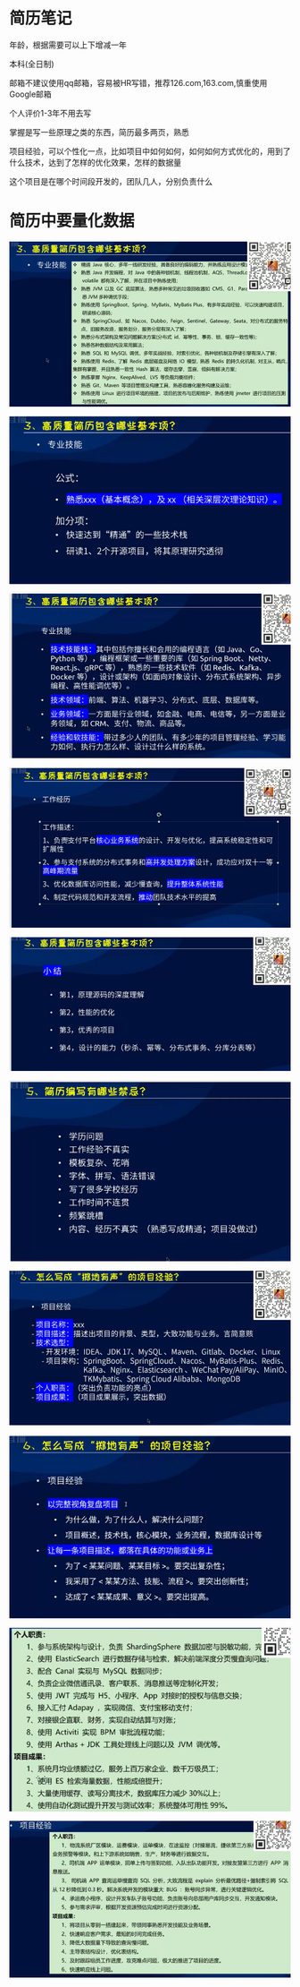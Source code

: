 # 简历笔记

年龄，根据需要可以上下增减一年

本科(全日制)

邮箱不建议使用qq邮箱，容易被HR写错，推荐126.com,163.com,慎重使用Google邮箱

个人评价1-3年不用去写

掌握是写一些原理之类的东西，简历最多两页，熟悉

项目经验，可以个性化一点，比如项目中如何如何，如何如何方式优化的，用到了什么技术，达到了怎样的优化效果，怎样的数据量



这个项目是在哪个时间段开发的，团队几人，分别负责什么







# 简历中要量化数据

![image-20240522205205451](https://raw.githubusercontent.com/EXsYang/PicGo-images-hosting/main/images/image-20240522205205451.png)





![image-20240522205243526](https://raw.githubusercontent.com/EXsYang/PicGo-images-hosting/main/images/image-20240522205243526.png)





![image-20240522205527658](https://raw.githubusercontent.com/EXsYang/PicGo-images-hosting/main/images/image-20240522205527658.png)





![image-20240522205914842](https://raw.githubusercontent.com/EXsYang/PicGo-images-hosting/main/images/image-20240522205914842.png)





![image-20240522210314547](https://raw.githubusercontent.com/EXsYang/PicGo-images-hosting/main/images/image-20240522210314547.png)





![image-20240522210516983](https://raw.githubusercontent.com/EXsYang/PicGo-images-hosting/main/images/image-20240522210516983.png)





![image-20240522210640913](https://raw.githubusercontent.com/EXsYang/PicGo-images-hosting/main/images/image-20240522210640913.png)





![image-20240522211029046](https://raw.githubusercontent.com/EXsYang/PicGo-images-hosting/main/images/image-20240522211029046.png)



![image-20240522212057301](https://raw.githubusercontent.com/EXsYang/PicGo-images-hosting/main/images/image-20240522212057301.png)



![image-20240522212103313](https://raw.githubusercontent.com/EXsYang/PicGo-images-hosting/main/images/image-20240522212103313.png)